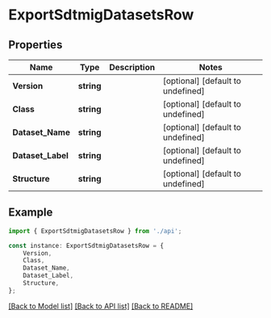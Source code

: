 # ExportSdtmigDatasetsRow


## Properties

Name | Type | Description | Notes
------------ | ------------- | ------------- | -------------
**Version** | **string** |  | [optional] [default to undefined]
**Class** | **string** |  | [optional] [default to undefined]
**Dataset_Name** | **string** |  | [optional] [default to undefined]
**Dataset_Label** | **string** |  | [optional] [default to undefined]
**Structure** | **string** |  | [optional] [default to undefined]

## Example

```typescript
import { ExportSdtmigDatasetsRow } from './api';

const instance: ExportSdtmigDatasetsRow = {
    Version,
    Class,
    Dataset_Name,
    Dataset_Label,
    Structure,
};
```

[[Back to Model list]](../README.md#documentation-for-models) [[Back to API list]](../README.md#documentation-for-api-endpoints) [[Back to README]](../README.md)

